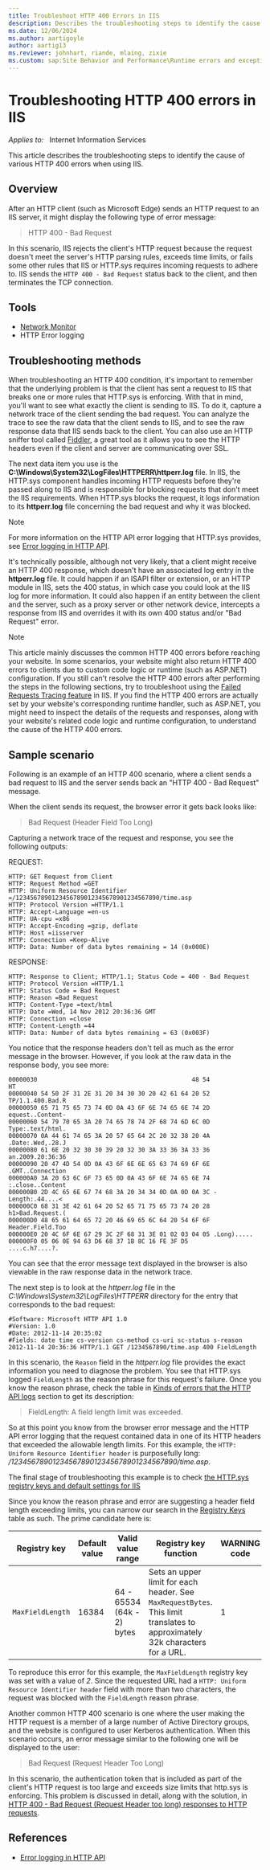 ```yaml
---
title: Troubleshoot HTTP 400 Errors in IIS
description: Describes the troubleshooting steps to identify the cause of various HTTP 400 errors when using IIS.
ms.date: 12/06/2024
ms.author: aartigoyle
author: aartig13
ms.reviewer: johnhart, riande, mlaing, zixie
ms.custom: sap:Site Behavior and Performance\Runtime errors and exceptions, including HTTP 400 and 50x errors
---
```

# Troubleshooting HTTP 400 errors in IIS

_Applies to:_ &nbsp; Internet Information Services  

This article describes the troubleshooting steps to identify the cause of various HTTP 400 errors when using IIS.

## Overview

After an HTTP client (such as Microsoft Edge) sends an HTTP request to an IIS server, it might display the following type of error message:

> HTTP 400 - Bad Request

In this scenario, IIS rejects the client's HTTP request because the request doesn't meet the server's HTTP parsing rules, exceeds time limits, or fails some other rules that IIS or HTTP.sys requires incoming requests to adhere to. IIS sends the `HTTP 400 - Bad Request` status back to the client, and then terminates the TCP connection.

## Tools

- [Network Monitor](../../../../windows-server/networking/network-monitor-3.md)
- HTTP Error logging

## Troubleshooting methods

When troubleshooting an HTTP 400 condition, it's important to remember that the underlying problem is that the client has sent a request to IIS that breaks one or more rules that HTTP.sys is enforcing. With that in mind, you'll want to see what exactly the client is sending to IIS. To do it, capture a network trace of the client sending the bad request. You can analyze the trace to see the raw data that the client sends to IIS, and to see the raw response data that IIS sends back to the client. You can also use an HTTP sniffer tool called [Fiddler](https://www.telerik.com/fiddler), a great tool as it allows you to see the HTTP headers even if the client and server are communicating over SSL.

The next data item you use is the **C:\Windows\System32\LogFiles\HTTPERR\httperr.log** file. In IIS, the HTTP.sys component handles incoming HTTP requests before they're passed along to IIS and is responsible for blocking requests that don't meet the IIS requirements. When HTTP.sys blocks the request, it logs information to its **httperr.log** file concerning the bad request and why it was blocked.

> [!NOTE]
> For more information on the HTTP API error logging that HTTP.sys provides, see [Error logging in HTTP API](../../aspnet/site-behavior-performance/error-logging-http-apis.md).

It's technically possible, although not very likely, that a client might receive an HTTP 400 response, which doesn't have an associated log entry in the **httperr.log** file. It could happen if an ISAPI filter or extension, or an HTTP module in IIS, sets the 400 status, in which case you could look at the IIS log for more information. It could also happen if an entity between the client and the server, such as a proxy server or other network device, intercepts a response from IIS and overrides it with its own 400 status and/or "Bad Request" error.

> [!NOTE]
> This article mainly discusses the common HTTP 400 errors before reaching your website. In some scenarios, your website might also return HTTP 400 errors to clients due to custom code logic or runtime (such as ASP.NET) configuration. If you still can't resolve the HTTP 400 errors after performing the steps in the following sections, try to troubleshoot using the [Failed Requests Tracing feature](../health-diagnostic-performance/troubleshoot-failed-requests-using-tracing-in-iis-85.md) in IIS. If you find the HTTP 400 errors are actually set by your website's corresponding runtime handler, such as ASP.NET, you might need to inspect the details of the requests and responses, along with your website's related code logic and runtime configuration, to understand the cause of the HTTP 400 errors.

## Sample scenario

Following is an example of an HTTP 400 scenario, where a client sends a bad request to IIS and the server sends back an "HTTP 400 - Bad Request" message.

When the client sends its request, the browser error it gets back looks like:

> Bad Request (Header Field Too Long)

Capturing a network trace of the request and response, you see the following outputs:

REQUEST:

```output
HTTP: GET Request from Client
HTTP: Request Method =GET
HTTP: Uniform Resource Identifier =/1234567890123456789012345678901234567890/time.asp
HTTP: Protocol Version =HTTP/1.1
HTTP: Accept-Language =en-us
HTTP: UA-cpu =x86
HTTP: Accept-Encoding =gzip, deflate
HTTP: Host =iisserver
HTTP: Connection =Keep-Alive
HTTP: Data: Number of data bytes remaining = 14 (0x000E)
```

RESPONSE:

```output
HTTP: Response to Client; HTTP/1.1; Status Code = 400 - Bad Request
HTTP: Protocol Version =HTTP/1.1
HTTP: Status Code = Bad Request
HTTP: Reason =Bad Request
HTTP: Content-Type =text/html
HTTP: Date =Wed, 14 Nov 2012 20:36:36 GMT
HTTP: Connection =close
HTTP: Content-Length =44
HTTP: Data: Number of data bytes remaining = 63 (0x003F)
```

You notice that the response headers don't tell as much as the error message in the browser. However, if you look at the raw data in the response body, you see more:

```output
00000030                                           48 54               HT
00000040 54 50 2F 31 2E 31 20 34 30 30 20 42 61 64 20 52 TP/1.1.400.Bad.R
00000050 65 71 75 65 73 74 0D 0A 43 6F 6E 74 65 6E 74 2D equest..Content-
00000060 54 79 70 65 3A 20 74 65 78 74 2F 68 74 6D 6C 0D Type:.text/html.
00000070 0A 44 61 74 65 3A 20 57 65 64 2C 20 32 38 20 4A .Date:.Wed,.28.J
00000080 61 6E 20 32 30 30 39 20 32 30 3A 33 36 3A 33 36 an.2009.20:36:36
00000090 20 47 4D 54 0D 0A 43 6F 6E 6E 65 63 74 69 6F 6E .GMT..Connection
000000A0 3A 20 63 6C 6F 73 65 0D 0A 43 6F 6E 74 65 6E 74 :.close..Content
000000B0 2D 4C 65 6E 67 74 68 3A 20 34 34 0D 0A 0D 0A 3C -Length:.44....<
000000C0 68 31 3E 42 61 64 20 52 65 71 75 65 73 74 20 28 h1>Bad.Request.(
000000D0 48 65 61 64 65 72 20 46 69 65 6C 64 20 54 6F 6F Header.Field.Too
000000E0 20 4C 6F 6E 67 29 3C 2F 68 31 3E 01 02 03 04 05 .Long).....
000000F0 05 06 0E 94 63 D6 68 37 1B 8C 16 FE 3F D5       ....c.h7....?.
```

You can see that the error message text displayed in the browser is also viewable in the raw response data in the network trace.

The next step is to look at the _httperr.log_ file in the _C:\Windows\System32\LogFiles\HTTPERR_ directory for the entry that corresponds to the bad request:

```output
#Software: Microsoft HTTP API 1.0
#Version: 1.0
#Date: 2012-11-14 20:35:02
#Fields: date time cs-version cs-method cs-uri sc-status s-reason 
2012-11-14 20:36:36 HTTP/1.1 GET /1234567890/time.asp 400 FieldLength
```

In this scenario, the `Reason` field in the _httperr.log_ file provides the exact information you need to diagnose the problem. You see that HTTP.sys logged `FieldLength` as the reason phrase for this request's failure. Once you know the reason phrase, check the table in [Kinds of errors that the HTTP API logs](../../aspnet/site-behavior-performance/error-logging-http-apis.md#kinds-of-errors-that-the-http-api-logs) section to get its description:

> FieldLength: A field length limit was exceeded.

So at this point you know from the browser error message and the HTTP API error logging that the request contained data in one of its HTTP headers that exceeded the allowable length limits. For this example, the `HTTP: Uniform Resource Identifier header` is purposefully long: _/1234567890123456789012345678901234567890/time.asp_.

The final stage of troubleshooting this example is to check [the HTTP.sys registry keys and default settings for IIS](../iisadmin-service-inetinfo/httpsys-registry-windows.md)

Since you know the reason phrase and error are suggesting a header field length exceeding limits, you can narrow our search in the [Registry Keys](../iisadmin-service-inetinfo/httpsys-registry-windows.md#registry-keys) table as such. The prime candidate here is:

|Registry key|Default value|Valid value range|Registry key function|WARNING code|
|---|---|---|---|---|
|`MaxFieldLength`|16384|64 - 65534 (64k - 2) bytes|Sets an upper limit for each header. See `MaxRequestBytes`. This limit translates to approximately 32k characters for a URL.|1|

To reproduce this error for this example, the `MaxFieldLength` registry key was set with a value of _2_. Since the requested URL had a `HTTP: Uniform Resource Identifier header` field with more than two characters, the request was blocked with the `FieldLength` reason phrase.

Another common HTTP 400 scenario is one where the user making the HTTP request is a member of a large number of Active Directory groups, and the website is configured to user Kerberos authentication. When this scenario occurs, an error message similar to the following one will be displayed to the user:

> Bad Request (Request Header Too Long)

In this scenario, the authentication token that is included as part of the client's HTTP request is too large and exceeds size limits that http.sys is enforcing. This problem is discussed in detail, along with the solution, in [HTTP 400 - Bad Request (Request Header too long) responses to HTTP requests](../www-administration-management/http-bad-request-response-kerberos.md).

## References

- [Error logging in HTTP API](../../aspnet/site-behavior-performance/error-logging-http-apis.md)
